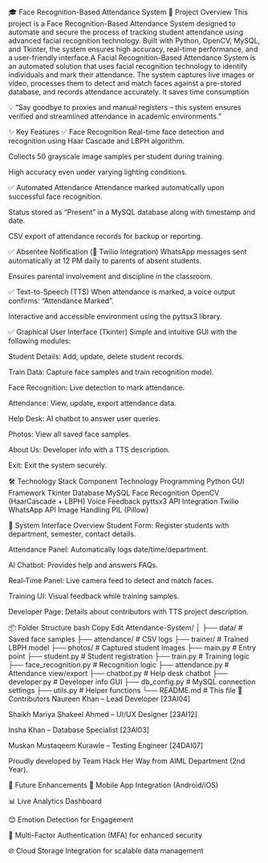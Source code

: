 🎓 Face Recognition-Based Attendance System
📌 Project Overview
This project is a Face Recognition-Based Attendance System designed to automate and secure the process of tracking student attendance using advanced facial recognition technology. Built with Python, OpenCV, MySQL, and Tkinter, the system ensures high accuracy, real-time performance, and a user-friendly interface.A Facial Recognition-Based Attendance System is an automated solution that uses facial recognition technology to identify individuals and mark their attendance. The system captures live images or video, processes them to detect and match faces against a pre-stored database, and records attendance accurately. It saves time consumption

💡 “Say goodbye to proxies and manual registers – this system ensures verified and streamlined attendance in academic environments.”

✨ Key Features
✅ Face Recognition
Real-time face detection and recognition using Haar Cascade and LBPH algorithm.

Collects 50 grayscale image samples per student during training.

High accuracy even under varying lighting conditions.

✅ Automated Attendance
Attendance marked automatically upon successful face recognition.

Status stored as “Present” in a MySQL database along with timestamp and date.

CSV export of attendance records for backup or reporting.

✅ Absentee Notification (📲 Twilio Integration)
WhatsApp messages sent automatically at 12 PM daily to parents of absent students.

Ensures parental involvement and discipline in the classroom.

✅ Text-to-Speech (TTS)
When attendance is marked, a voice output confirms: “Attendance Marked”.

Interactive and accessible environment using the pyttsx3 library.

✅ Graphical User Interface (Tkinter)
Simple and intuitive GUI with the following modules:

Student Details: Add, update, delete student records.

Train Data: Capture face samples and train recognition model.

Face Recognition: Live detection to mark attendance.

Attendance: View, update, export attendance data.

Help Desk: AI chatbot to answer user queries.

Photos: View all saved face samples.

About Us: Developer info with a TTS description.

Exit: Exit the system securely.

🛠 Technology Stack
Component	Technology
Programming	Python
GUI Framework	Tkinter
Database	MySQL
Face Recognition	OpenCV (HaarCascade + LBPH)
Voice Feedback	pyttsx3
API Integration	Twilio WhatsApp API
Image Handling	PIL (Pillow)

📸 System Interface Overview
Student Form: Register students with department, semester, contact details.

Attendance Panel: Automatically logs date/time/department.

AI Chatbot: Provides help and answers FAQs.

Real-Time Panel: Live camera feed to detect and match faces.

Training UI: Visual feedback while training samples.

Developer Page: Details about contributors with TTS project description.

📦 Folder Structure
bash
Copy
Edit
Attendance-System/
│
├── data/                   # Saved face samples
├── attendance/             # CSV logs
├── trainer/                # Trained LBPH model
├── photos/                 # Captured student images
├── main.py                 # Entry point
├── student.py              # Student registration
├── train.py                # Training logic
├── face_recognition.py     # Recognition logic
├── attendance.py           # Attendance view/export
├── chatbot.py              # Help desk chatbot
├── developer.py            # Developer info GUI
├── db_config.py            # MySQL connection settings
├── utils.py                # Helper functions
└── README.md               # This file
👥 Contributors
Naureen Khan – Lead Developer [23AI04]

Shaikh Mariya Shakeel Ahmed – UI/UX Designer [23AI12]

Insha Khan – Database Specialist [23AI03]

Muskan Mustaqeem Kurawle – Testing Engineer [24DAI07]

Proudly developed by Team Hack Her Way from AIML Department (2nd Year).

🚀 Future Enhancements
📱 Mobile App Integration (Android/iOS)

📊 Live Analytics Dashboard

😊 Emotion Detection for Engagement

🔐 Multi-Factor Authentication (MFA) for enhanced security

🌐 Cloud Storage Integration for scalable data management
